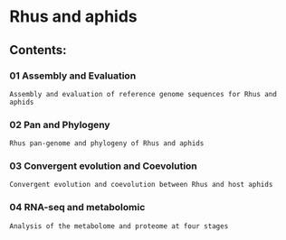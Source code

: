 # Rhus and aphids

## Contents:

### 01 Assembly and Evaluation
	Assembly and evaluation of reference genome sequences for Rhus and aphids
### 02 Pan and Phylogeny
    Rhus pan-genome and phylogeny of Rhus and aphids
### 03 Convergent evolution and Coevolution
    Convergent evolution and coevolution between Rhus and host aphids
### 04 RNA-seq and metabolomic
	Analysis of the metabolome and proteome at four stages
